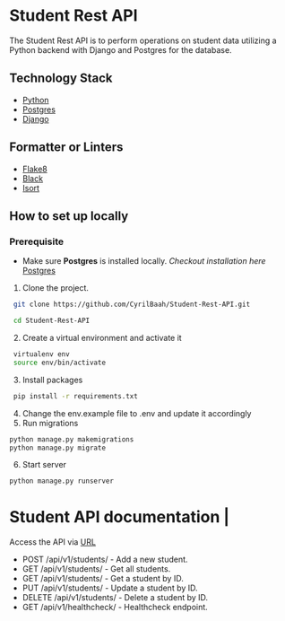 # Student Rest API
The Student Rest API is to perform operations on student data utilizing a Python backend with Django and Postgres for the database.


## Technology Stack
- [Python](https://www.python.org/ "python")
- [Postgres](https://www.postgresql.org/ "Postgres")
- [Django](https://www.django-rest-framework.org/ "Django")

## Formatter or Linters
- [Flake8](https://flake8.pycqa.org/en/latest/index.html# "Flake8")
- [Black](https://black.readthedocs.io/en/stable/ "Black") 
- [Isort](https://pycqa.github.io/isort/ "Isort")

## How to set up locally 
### Prerequisite
- Make sure **Postgres** is installed locally. *Checkout installation here* [Postgres](https://www.postgresql.org/ "Postgres")

1. Clone the project.
```sh
 git clone https://github.com/CyrilBaah/Student-Rest-API.git
```
```sh
 cd Student-Rest-API
```
2. Create a virtual environment and activate it
```sh
 virtualenv env
 source env/bin/activate  
```
3. Install packages
```sh
 pip install -r requirements.txt 
```
4. Change the env.example file to .env and update it accordingly
5. Run migrations
```sh
python manage.py makemigrations
python manage.py migrate
```
6. Start server
```sh
python manage.py runserver
```


# Student API  documentation | 
Access the API via [ URL](http://localhost:8000/api/schema/docs#/ "URL") 
- POST /api/v1/students/ - Add a new student.
- GET /api/v1/students/ - Get all students.
- GET /api/v1/students/<id> - Get a student by ID.
- PUT /api/v1/students/<id> - Update a student by ID.
- DELETE /api/v1/students/<id> - Delete a student by ID.
- GET /api/v1/healthcheck/ - Healthcheck endpoint.

